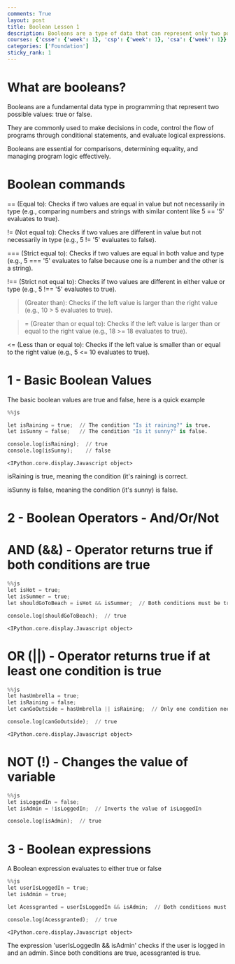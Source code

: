 ```yaml
---
comments: True
layout: post
title: Boolean Lesson 1
description: Booleans are a type of data that can represent only two possible values - true or false
courses: {'csse': {'week': 1}, 'csp': {'week': 1}, 'csa': {'week': 1}}
categories: ['Foundation']
sticky_rank: 1
---
```


# What are booleans? 

Booleans are a fundamental data type in programming that represent two possible values: true or false. 

They are commonly used to make decisions in code, control the flow of programs through conditional statements, and evaluate logical expressions. 

Booleans are essential for comparisons, determining equality, and managing program logic effectively. 


# Boolean commands 

== (Equal to): Checks if two values are equal in value but not necessarily in type (e.g., comparing numbers and strings with similar content like 5 == '5' evaluates to true).

!= (Not equal to): Checks if two values are different in value but not necessarily in type (e.g., 5 != '5' evaluates to false).

=== (Strict equal to): Checks if two values are equal in both value and type (e.g., 5 === '5' evaluates to false because one is a number and the other is a string).

!== (Strict not equal to): Checks if two values are different in either value or type (e.g., 5 !== '5' evaluates to true).

> (Greater than): Checks if the left value is larger than the right value (e.g., 10 > 5 evaluates to true).


>= (Greater than or equal to): Checks if the left value is larger than or equal to the right value (e.g., 18 >= 18 evaluates to true).

<= (Less than or equal to): Checks if the left value is smaller than or equal to the right value (e.g., 5 <= 10 evaluates to true).

# 1 - Basic Boolean Values

The basic boolean values are true and false, here is a quick example


```python
%%js

let isRaining = true;  // The condition "Is it raining?" is true.
let isSunny = false;   // The condition "Is it sunny?" is false.

console.log(isRaining);  // true
console.log(isSunny);    // false
```


    <IPython.core.display.Javascript object>


 
 isRaining is true, meaning the condition (it's raining) is correct.


 isSunny is false, meaning the condition (it's sunny) is false.

# 2 - Boolean Operators - And/Or/Not

# AND (&&) - Operator returns true if both conditions are true


```python
%%js
let isHot = true;
let isSummer = true;
let shouldGoToBeach = isHot && isSummer;  // Both conditions must be true

console.log(shouldGoToBeach);  // true

```


    <IPython.core.display.Javascript object>


# OR (||) - Operator returns true if at least one condition is true


```python
%%js 
let hasUmbrella = true;
let isRaining = false;
let canGoOutside = hasUmbrella || isRaining;  // Only one condition needs to be true

console.log(canGoOutside);  // true

```


    <IPython.core.display.Javascript object>


# NOT (!) - Changes the value of variable


```python
%%js
let isLoggedIn = false;
let isAdmin = !isLoggedIn;  // Inverts the value of isLoggedIn

console.log(isAdmin);  // true

```

# 3 - Boolean expressions

A Boolean expression evaluates to either true or false


```python
%%js
let userIsLoggedIn = true;
let isAdmin = true;

let Acessgranted = userIsLoggedIn && isAdmin;  // Both conditions must be true, we are using the And/&& operator here

console.log(Acessgranted);  // true

```


    <IPython.core.display.Javascript object>


The expression 'userIsLoggedIn && isAdmin' checks if the user is logged in and an admin. Since both conditions are true, acessgranted is true.
